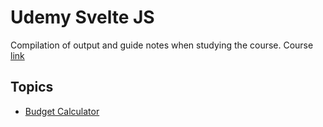 # Udemy Svelte JS

Compilation of output and guide notes when studying the course. Course [link](https://www.udemy.com/course/svelte-tutorial-and-projects-course)

## Topics

- [Budget Calculator](/budget-calc)